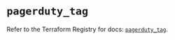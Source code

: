 # `pagerduty_tag`

Refer to the Terraform Registry for docs: [`pagerduty_tag`](https://registry.terraform.io/providers/pagerduty/pagerduty/3.25.2/docs/resources/tag).
